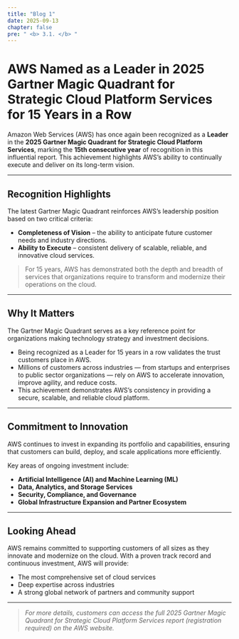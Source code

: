 ```yaml
---
title: "Blog 1"
date: 2025-09-13
chapter: false
pre: " <b> 3.1. </b> "
---
```


# AWS Named as a Leader in 2025 Gartner Magic Quadrant for Strategic Cloud Platform Services for 15 Years in a Row

Amazon Web Services (AWS) has once again been recognized as a **Leader** in the **2025 Gartner Magic Quadrant for Strategic Cloud Platform Services**, marking the **15th consecutive year** of recognition in this influential report. This achievement highlights AWS’s ability to continually execute and deliver on its long-term vision.

---

## Recognition Highlights

The latest Gartner Magic Quadrant reinforces AWS’s leadership position based on two critical criteria:

- **Completeness of Vision** – the ability to anticipate future customer needs and industry directions.  
- **Ability to Execute** – consistent delivery of scalable, reliable, and innovative cloud services.

> For 15 years, AWS has demonstrated both the depth and breadth of services that organizations require to transform and modernize their operations on the cloud.

---

## Why It Matters

The Gartner Magic Quadrant serves as a key reference point for organizations making technology strategy and investment decisions.

- Being recognized as a Leader for 15 years in a row validates the trust customers place in AWS.  
- Millions of customers across industries — from startups and enterprises to public sector organizations — rely on AWS to accelerate innovation, improve agility, and reduce costs.  
- This achievement demonstrates AWS’s consistency in providing a secure, scalable, and reliable cloud platform.

---

## Commitment to Innovation

AWS continues to invest in expanding its portfolio and capabilities, ensuring that customers can build, deploy, and scale applications more efficiently.

Key areas of ongoing investment include:

- **Artificial Intelligence (AI) and Machine Learning (ML)**  
- **Data, Analytics, and Storage Services**  
- **Security, Compliance, and Governance**  
- **Global Infrastructure Expansion and Partner Ecosystem**

---

## Looking Ahead

AWS remains committed to supporting customers of all sizes as they innovate and modernize on the cloud. With a proven track record and continuous investment, AWS will provide:

- The most comprehensive set of cloud services  
- Deep expertise across industries  
- A strong global network of partners and community support  

---

> *For more details, customers can access the full 2025 Gartner Magic Quadrant for Strategic Cloud Platform Services report (registration required) on the AWS website.*
